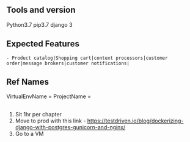 ## Tools and version 
Python3.7 
pip3.7 
django 3 

## Expected Features 
    - Product catalog|Shopping cart|context processors|customer order|message brokers|customer notifications|

## Ref Names 
VirtualEnvName = 
ProjectName = 

## 
1. Sit 1hr per chapter 
2. Move to prod with this link - https://testdriven.io/blog/dockerizing-django-with-postgres-gunicorn-and-nginx/
3. Go to a VM 